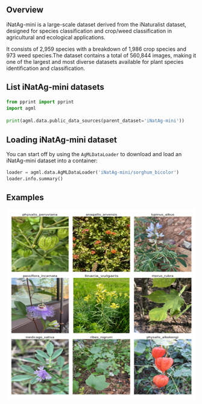 ## Overview

iNatAg-mini is a large-scale dataset derived from the iNaturalist dataset, designed for species classification and crop/weed classification in agricultural and ecological applications. 

It consists of 2,959 species with a breakdown of 1,986 crop species and 973 weed species.The dataset contains a total of 560,844 images, making it one of the largest and most diverse datasets available for plant species identification and classification.

## List iNatAg-mini datasets

```python
from pprint import pprint
import agml

print(agml.data.public_data_sources(parent_dataset='iNatAg-mini'))
```

## Loading iNatAg-mini dataset

You can start off by using the `AgMLDataLoader` to download and load an iNatAg-mini dataset into a container:

```python
loader = agml.data.AgMLDataLoader('iNatAg-mini/sorghum_bicolor')
loader.info.summary()
```

## Examples
![Example Images for iNatAg-mini](https://github.com/Project-AgML/AgML/blob/main/docs/sample_images/iNatAg_sample_images.png)